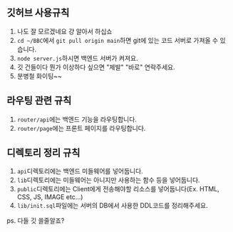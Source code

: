 ## 깃허브 사용규칙
1. 나도 잘 모르겠네요 걍 알아서 하십쇼
2. `cd ~/BBC`에서 `git pull origin main`하면 git에 있는 코드 서버로 가져올 수 있습니다.
3. `node server.js`하시면 백엔드 서버가 켜져요.
4. 깃 건들이다 뭔가 이상하다 싶으면 "제발" "바로" 연락주세요.
5. 분병철 화이팅~~

## 라우팅 관련 규칙
1. `router/api`에는 백엔드 기능을 라우팅합니다.
2. `router/page`에는 프론트 페이지를 라우팅합니다.

## 디렉토리 정리 규칙
1. `api`디렉토리에는 백엔드 미들웨어를 넣어둡니다.
2. `lib`디렉토리에는 미들웨어는 아니지만 사용하는 함수 등을 넣어둡니다.
3. `public`디렉토리에는 Client에게 전송해야할 리소스를 넣어둡니다(Ex. HTML, CSS, JS, IMAGE etc...)
4. `lib/init.sql`파일에는 서버의 DB에서 사용한 DDL코드를 정리해주세요.



ps. 다들 깃 쓸줄알죠?
